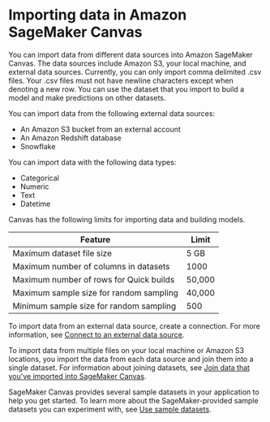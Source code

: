 # Importing data in Amazon SageMaker Canvas<a name="canvas-importing-data"></a>

You can import data from different data sources into Amazon SageMaker Canvas\. The data sources include Amazon S3, your local machine, and external data sources\. Currently, you can only import comma delimited \.csv files\. Your \.csv files must not have newline characters except when denoting a new row\. You can use the dataset that you import to build a model and make predictions on other datasets\.

You can import data from the following external data sources:
+ An Amazon S3 bucket from an external account
+ An Amazon Redshift database
+ Snowflake

You can import data with the following data types:
+ Categorical
+ Numeric
+ Text
+ Datetime

Canvas has the following limits for importing data and building models\.


| Feature | Limit | 
| --- | --- | 
|  Maximum dataset file size  |  5 GB  | 
|  Maximum number of columns in datasets  |  1000  | 
|  Maximum number of rows for Quick builds  |  50,000  | 
|  Maximum sample size for random sampling  |  40,000  | 
|  Minimum sample size for random sampling  |  500  | 

To import data from an external data source, create a connection\. For more information, see [Connect to an external data source](canvas-connecting-external.md)\.

To import data from multiple files on your local machine or Amazon S3 locations, you import the data from each data source and join them into a single dataset\. For information about joining datasets, see [Join data that you've imported into SageMaker Canvas](canvas-joining-data.md)\.

SageMaker Canvas provides several sample datasets in your application to help you get started\. To learn more about the SageMaker\-provided sample datasets you can experiment with, see [Use sample datasets](canvas-sample-datasets.md)\.